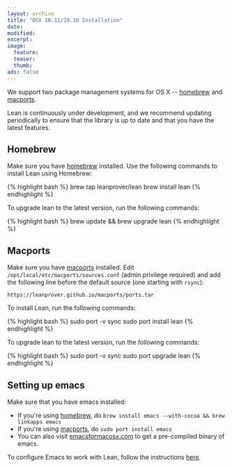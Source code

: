 ```yaml
---
layout: archive
title: "OSX 10.11/10.10 Installation"
date:
modified:
excerpt:
image:
  feature:
  teaser:
  thumb:
ads: false
---
```


We support two package management systems for OS X --
[homebrew](http://brew.sh) and [macports](https://www.macports.org).

Lean is continuously under development, and we recommend updating
periodically to ensure that the library is up to date and that you
have the latest features.

Homebrew
--------

Make sure you have [homebrew](http://brew.sh) installed.
Use the following commands to install Lean using Homebrew:

{% highlight bash %}
brew tap leanprover/lean
brew install lean
{% endhighlight %}

To upgrade lean to the latest version, run the following commands:

{% highlight bash %}
brew update && brew upgrade lean
{% endhighlight %}


Macports
--------

Make sure you have [macports](https://www.macports.org) installed.
Edit `/opt/local/etc/macports/sources.conf` (admin privilege required) and add the following line before the default source (one starting with `rsync`):

```
https://leanprover.github.io/macports/ports.tar
```

To install Lean, run the following commands:

{% highlight bash %}
sudo port -v sync
sudo port install lean
{% endhighlight %}

To upgrade lean to the latest version, run the following commands:

{% highlight bash %}
sudo port -v sync
sudo port upgrade lean
{% endhighlight %}


Setting up emacs
----------------

Make sure that you have emacs installed:

 - If you're using [homebrew](http://brew.sh), do `brew install emacs --with-cocoa && brew linkapps emacs`
 - If you're using [macports](https://www.macports.org), do `sudo port install emacs`
 - You can also visit [emacsformacosx.com](http://emacsformacosx.com)
   to get a pre-compiled binary of emacs.

To configure Emacs to work with Lean, follow the instructions
[here](https://github.com/leanprover/lean-mode).
